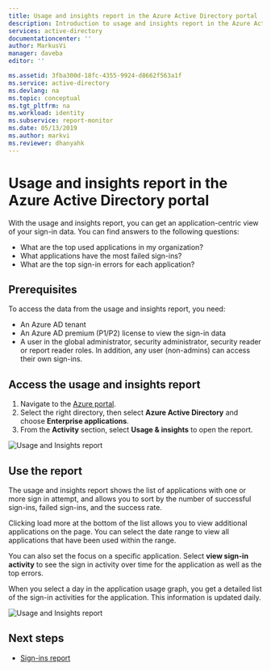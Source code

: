 ```yaml
---
title: Usage and insights report in the Azure Active Directory portal | Microsoft Docs
description: Introduction to usage and insights report in the Azure Active Directory portal 
services: active-directory
documentationcenter: ''
author: MarkusVi
manager: daveba
editor: ''

ms.assetid: 3fba300d-18fc-4355-9924-d8662f563a1f
ms.service: active-directory
ms.devlang: na
ms.topic: conceptual
ms.tgt_pltfrm: na
ms.workload: identity
ms.subservice: report-monitor
ms.date: 05/13/2019
ms.author: markvi
ms.reviewer: dhanyahk
---
```


# Usage and insights report in the Azure Active Directory portal

With the usage and insights report, you can get an application-centric view of your sign-in data. You can find answers to the following questions:

*	What are the top used applications in my organization?
*	What applications have the most failed sign-ins? 
*	What are the top sign-in errors for each application?

## Prerequisites 

To access the data from the usage and insights report, you need:

* An Azure AD tenant
* An Azure AD premium (P1/P2) license to view the sign-in data
* A user in the global administrator, security administrator, security reader or report reader roles. In addition, any user (non-admins) can access their own sign-ins. 

## Access the usage and insights report

1. Navigate to the [Azure portal](https://portal.azure.com).
2. Select the right directory, then select **Azure Active Directory** and choose **Enterprise applications**.
3. From the **Activity** section, select **Usage & insights** to open the report. 

![Usage and Insights report](./media/concept-usage-insights-report/main-menu.png)
                                     

## Use the report

The usage and insights report shows the list of applications with one or more sign in attempt, and allows you to sort by the number of successful sign-ins, failed sign-ins, and the success rate.

Clicking load more at the bottom of the list allows you to view additional applications on the page. You can select the date range to view all applications that have been used within the range.

You can also set the focus on a specific application. Select **view sign-in activity** to see the sign in activity over time for the application as well as the top errors.  

When you select a day in the application usage graph, you get a detailed list of the sign-in activities for the application. This information is updated daily. 

![Usage and Insights report](./media/concept-usage-insights-report/usage-and-insights-report.png)

## Next steps

* [Sign-ins report](concept-sign-ins.md)
